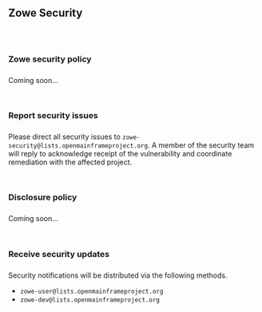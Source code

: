 ---
---

<!-- SPDX-License-Identifier: CC-BY-4.0 -->
<!-- Copyright Contributors to the Zowe project. -->

<section class="whitebackground" style="float: none;">
  <h1 id="download" style="margin-bottom: 2rem">Zowe Security</h1>

<div style="padding-top: 3%">
    <h3 style="margin-bottom: 1.5rem">Zowe security policy</h3>
    <p>Coming soon...</p>
</div>

<div style="padding-top: 3%">
    <h3 style="margin-bottom: 1.5rem">Report security issues</h3>
    <p>Please direct all security issues to <code>zowe-security@lists.openmainframeproject.org</code>. A member of the security team will reply to acknowledge receipt of the vulnerability and coordinate remediation with the affected project.</p>
</div>

<div style="padding-top: 3%">
    <h3 style="margin-bottom: 1.5rem">Disclosure policy</h3>
    <p>Coming soon...</p>
</div>

<div style="padding-top: 3%">
    <h3 style="margin-bottom: 1.5rem">Receive security updates</h3>
    <p>Security notifications will be distributed via the following methods.</p>
    <ul>
    <li><code>zowe-user@lists.openmainframeproject.org</code></li>
    <li><code>zowe-dev@lists.openmainframeproject.org</code></li>
    </ul>
</div>

</section>
